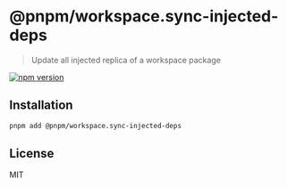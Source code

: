 # @pnpm/workspace.sync-injected-deps

> Update all injected replica of a workspace package

[![npm version](https://img.shields.io/npm/v/@pnpm/workspace.sync-injected-deps.svg)](https://www.npmjs.com/package/@pnpm/workspace.sync-injected-deps)

## Installation

```sh
pnpm add @pnpm/workspace.sync-injected-deps
```

## License

MIT
